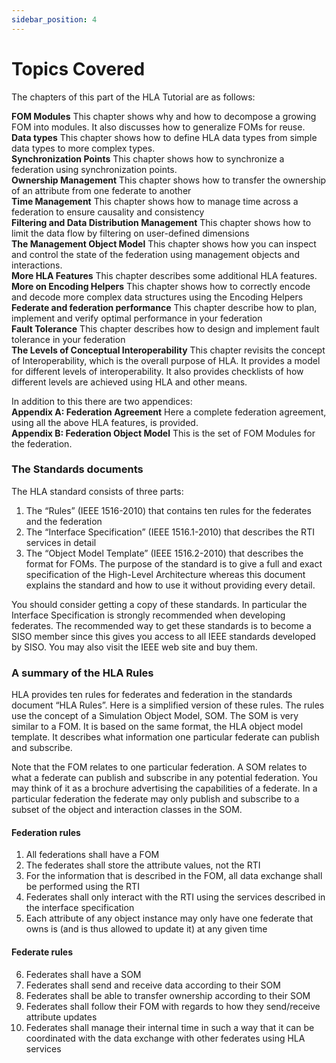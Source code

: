 ```yaml
---
sidebar_position: 4
---
```


# Topics Covered

The chapters of this part of the HLA Tutorial are as follows:

**FOM Modules**
This chapter shows why and how to decompose a growing FOM into modules. It also discusses how to generalize FOMs for reuse.  
**Data types**
This chapter shows how to define HLA data types from simple data types to more complex types.  
**Synchronization Points**
This chapter shows how to synchronize a federation using synchronization points.  
**Ownership Management**
This chapter shows how to transfer the ownership of an attribute from one federate to another  
**Time Management**
This chapter shows how to manage time across a federation to ensure causality and consistency  
**Filtering and Data Distribution Management**
This chapter shows how to limit the data flow by filtering on user-defined dimensions  
**The Management Object Model**
This chapter shows how you can inspect and control the state of the federation using management objects and interactions.  
**More HLA Features**
This chapter describes some additional HLA features.  
**More on Encoding Helpers**
This chapter shows how to correctly encode and decode more complex data structures using the Encoding Helpers  
**Federate and federation performance**
This chapter describe how to plan, implement and verify optimal performance in your federation  
**Fault Tolerance**
This chapter describes how to design and implement fault tolerance in your federation  
**The Levels of Conceptual Interoperability**
This chapter revisits the concept of Interoperability, which is the overall purpose of HLA. It provides a model for different levels of interoperability. It also provides checklists of how different levels are achieved using HLA and other means.  

In addition to this there are two appendices:  
**Appendix A: Federation Agreement**
Here a complete federation agreement, using all the above HLA features, is provided.  
**Appendix B: Federation Object Model**
This is the set of FOM Modules for the federation.

### The Standards documents

The HLA standard consists of three parts:

1. The “Rules” (IEEE 1516-2010) that contains ten rules for the federates and the federation
2. The “Interface Specification” (IEEE 1516.1-2010) that describes the RTI services in detail
3. The “Object Model Template” (IEEE 1516.2-2010) that describes the format for FOMs.
The purpose of the standard is to give a full and exact specification of the High-Level Architecture whereas this document explains the standard and how to use it without providing every detail.

You should consider getting a copy of these standards. In particular the Interface Specification is strongly recommended when developing federates. The recommended way to get these standards is to become a SISO member since this gives you access to all IEEE standards developed by SISO. You may also visit the IEEE web site and buy them.

### A summary of the HLA Rules
HLA provides ten rules for federates and federation in the standards document “HLA Rules”. Here is a simplified version of these rules. The rules use the concept of a Simulation Object Model, SOM. The SOM is very similar to a FOM. It is based on the same format, the HLA object model template. It describes what information one particular federate can publish and subscribe.

Note that the FOM relates to one particular federation. A SOM relates to what a federate can publish and subscribe in any potential federation. You may think of it as a brochure advertising the capabilities of a federate. In a particular federation the federate may only publish and subscribe to a subset of the object and interaction classes in the SOM.

#### Federation rules
1. All federations shall have a FOM
2. The federates shall store the attribute values, not the RTI
3. For the information that is described in the FOM, all data exchange shall be performed using the RTI
4. Federates shall only interact with the RTI using the services described in the interface specification
5. Each attribute of any object instance may only have one federate that owns is (and is thus allowed to update it) at any given time

#### Federate rules
6. Federates shall have a SOM
7. Federates shall send and receive data according to their SOM
8. Federates shall be able to transfer ownership according to their SOM
9. Federates shall follow their FOM with regards to how they send/receive attribute updates
10. Federates shall manage their internal time in such a way that it can be coordinated with the data exchange with other federates using HLA services